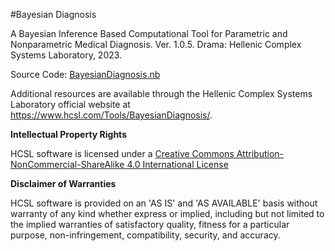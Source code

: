 #Bayesian Diagnosis

A Bayesian Inference Based Computational Tool for Parametric and Nonparametric Medical Diagnosis. Ver. 1.0.5. Drama: Hellenic Complex Systems Laboratory, 2023.

Source Code: [BayesianDiagnosis.nb](BayesianDiagnosis.nb)

Additional resources are available through the Hellenic Complex Systems Laboratory official website at https://www.hcsl.com/Tools/BayesianDiagnosis/.

**Intellectual Property Rights**

HCSL software is licensed under a [Creative Commons Attribution-NonCommercial-ShareAlike 4.0 International License](https://creativecommons.org/licenses/by-nc-sa/4.0/)

**Disclaimer of Warranties**

HCSL software is provided on an 'AS IS' and 'AS AVAILABLE' basis without warranty of any kind whether express or implied, including but not limited to the implied warranties of satisfactory quality, fitness for a particular purpose, non-infringement, compatibility, security, and accuracy.